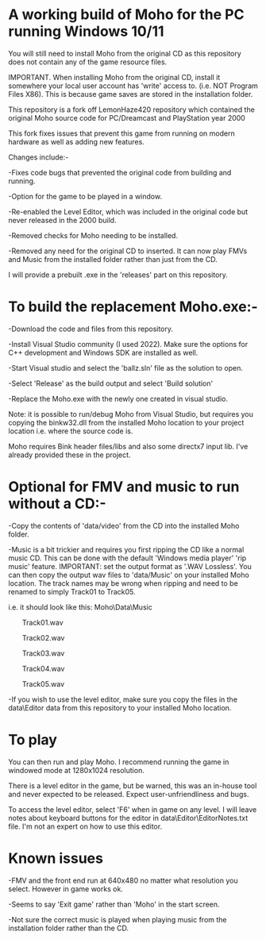 A working build of Moho for the PC running Windows 10/11
=================================================

You will still need to install Moho from the original CD as this repository does not contain any of the game resource files.

IMPORTANT. When installing Moho from the original CD, install it somewhere your local user account has 'write' access to. (i.e. NOT Program Files X86).  This is because game saves are stored in the installation folder.

This repository is a fork off LemonHaze420 repository which contained the original Moho source code for PC/Dreamcast and PlayStation year 2000

This fork fixes issues that prevent this game from running on modern hardware as well as adding new features.

Changes include:-

-Fixes code bugs that prevented the original code from building and running.

-Option for the game to be played in a window.

-Re-enabled the Level Editor, which was included in the original code but never released in the 2000 build.

-Removed checks for Moho needing to be installed.

-Removed any need for the original CD to inserted. It can now play FMVs and Music from the installed folder rather than just from the CD. 

I will provide a prebuilt .exe in the 'releases' part on this repository.

To build the replacement Moho.exe:-
==============================
-Download the code and files from this repository.

-Install Visual Studio community (I used 2022).  Make sure the options for C++ development and Windows SDK are installed as well.

-Start Visual studio and select the 'ballz.sln' file as the solution to open.

-Select 'Release' as the build output and select 'Build solution'

-Replace the Moho.exe with the newly one created in visual studio. 


Note: it is possible to run/debug Moho from Visual Studio, but requires you copying the binkw32.dll from the installed Moho location to your project location i.e. where the source code is.

Moho requires Bink header files/libs and also some directx7 input lib.  I've already provided these in the project.

Optional for FMV and music to run without a CD:-
========================================
-Copy the contents of 'data/video' from the CD into the installed Moho folder.

-Music is a bit trickier and requires you first ripping the CD like a normal music CD.  This can be done with the default 'Windows media player' 'rip music' feature. IMPORTANT: set the output format as '.WAV Lossless'.  You can then copy the output wav files to 'data/Music' on your installed Moho location. The track names may be wrong when ripping and need to be renamed to simply Track01 to Track05.

i.e. it should look like this:
Moho\Data\Music

    Track01.wav
    
    Track02.wav
    
    Track03.wav
    
    Track04.wav
    
    Track05.wav
    

-If you wish to use the level editor, make sure you copy the files in the data\Editor data from this repository to your installed Moho location.

To play
======
You can then run and play Moho. I recommend running the game in windowed mode at 1280x1024 resolution.

There is a level editor in the game, but be warned, this was an in-house tool and never expected to be released. Expect user-unfriendliness and bugs.

To access the level editor, select 'F6' when in game on any level.  I will leave notes about keyboard buttons for the editor in data\Editor\EditorNotes.txt file.  I'm not an expert on how to use this editor.

Known issues
===========
-FMV and the front end run at 640x480 no matter what resolution you select.   However in game works ok.

-Seems to say 'Exit game' rather than 'Moho' in the start screen.

-Not sure the correct music is played when playing music from the installation folder rather than the CD.
